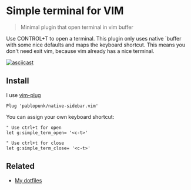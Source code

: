 # Simple terminal for VIM

> Minimal plugin that open terminal in vim buffer

Use CONTROL+T to open a terminal. This plugin only uses native `buffer with some nice defaults and maps the keyboard shortcut. This means you don't need exit vim, because vim already has a nice terminal.

[![asciicast](https://asciinema.org/a/dzdUxxbtJpsrlpehsF3WttLev.svg)](https://asciinema.org/a/dzdUxxbtJpsrlpehsF3WttLev)

## Install

I use [vim-plug](https://github.com/junegunn/vim-plug)

```vim
Plug 'pablopunk/native-sidebar.vim'
```

You can assign your own keyboard shortcut:

```vim
" Use ctrl+t for open
let g:simple_term_open= '<c-t>'
```

```vim
" Use ctrl+t for close 
let g:simple_term_close= '<c-t>'
```


## Related

* [My dotfiles](https://github.com/cgcoronel/vim-setup)
